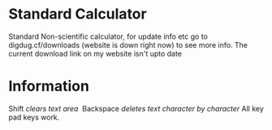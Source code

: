 # Standard Calculator
Standard Non-scientific calculator, for update info etc go to
digdug.cf/downloads (website is down right now) to see more info.
The current download link on my website isn't upto date

# Information

Shift *clears text area*&nbsp;
Backspace *deletes text character by character*
All key pad keys work.

